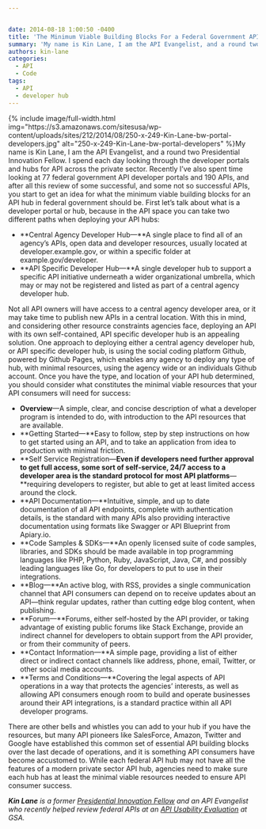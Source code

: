 ```yaml
---


date: 2014-08-18 1:00:50 -0400
title: 'The Minimum Viable Building Blocks For a Federal Government API Hub'
summary: 'My name is Kin Lane, I am the API Evangelist, and a round two Presidential Innovation Fellow. I spend each day looking through the developer portals and hubs for API across the private sector. Recently I&rsquo;ve also spent time looking at 77 federal government API developer portals and 190 APIs, and after'
authors: kin-lane
categories:
  - API
  - Code
tags:
  - API
  - developer hub
---
```


<span style="color: #222222;">
{% include image/full-width.html img="https://s3.amazonaws.com/sitesusa/wp-content/uploads/sites/212/2014/08/250-x-249-Kin-Lane-bw-portal-developers.jpg" alt="250-x-249-Kin-Lane-bw-portal-developers" %}My name is Kin Lane, I am the API Evangelist, and a round two Presidential Innovation Fellow. I spend each day looking through the developer portals and hubs for API across the private sector. Recently I’ve also spent time looking at 77 federal government API developer portals and 190 APIs, and after all this review of some successful, and some not so successful APIs, you start to get an idea for what the minimum viable building blocks for an API hub in federal government should be. </span> First let’s talk about what is a developer portal or hub, because in the API space you can take two different paths when deploying your API hubs:

  * **Central Agency Developer Hub—**A single place to find all of an agency&#8217;s APIs, open data and developer resources, usually located at developer.example.gov, or within a specific folder at example.gov/developer.
  * **API Specific Developer Hub—**A single developer hub to support a specific API initiative underneath a wider organizational umbrella, which may or may not be registered and listed as part of a central agency developer hub.

Not all API owners will have access to a central agency developer area, or it may take time to publish new APIs in a central location. With this in mind, and considering other resource constraints agencies face, deploying an API with its own self-contained, API specific developer hub is an appealing solution. One approach to deploying either a central agency developer hub, or API specific developer hub, is using the social coding platform Github, powered by Github Pages, which enables any agency to deploy any type of hub, with minimal resources, using the agency wide or an individuals Github account. Once you have the type, and location of your API hub determined, you should consider what constitutes the minimal viable resources that your API consumers will need for success:

  * **Overview**—A simple, clear, and concise description of what a developer program is intended to do, with introduction to the API resources that are available.
  * **Getting Started—**Easy to follow, step by step instructions on how to get started using an API, and to take an application from idea to production with minimal friction.
  * **Self Service Registration—**Even if developers need further approval to get full access, some sort of self-service, 24/7 access to a developer area is the standard protocol for most API platforms**—**requiring developers to register, but able to get at least limited access around the clock.
  * **API Documentation—**Intuitive, simple, and up to date documentation of all API endpoints, complete with authentication details, is the standard with many APIs also providing interactive documentation using formats like Swagger or API Blueprint from Apiary.io.
  * **Code Samples & SDKs—**An openly licensed suite of code samples, libraries, and SDKs should be made available in top programming languages like PHP, Python, Ruby, JavaScript, Java, C#, and possibly leading languages like Go, for developers to put to use in their integrations.
  * **Blog—**An active blog, with RSS, provides a single communication channel that API consumers can depend on to receive updates about an API—think regular updates, rather than cutting edge blog content, when publishing.
  * **Forum—**Forums, either self-hosted by the API provider, or taking advantage of existing public forums like Stack Exchange, provide an indirect channel for developers to obtain support from the API provider, or from their community of peers.
  * **Contact Information—**A simple page, providing a list of either direct or indirect contact channels like address, phone, email, Twitter, or other social media accounts.
  * **Terms and Conditions—**Covering the legal aspects of API operations in a way that protects the agencies&#8217; interests, as well as allowing API consumers enough room to build and operate businesses around their API integrations, is a standard practice within all API developer programs.

There are other bells and whistles you can add to your hub if you have the resources, but many API pioneers like SalesForce, Amazon, Twitter and Google have established this common set of essential API building blocks over the last decade of operations, and it is something API consumers have become accustomed to. While each federal API hub may not have all the features of a modern private sector API hub, agencies need to make sure each hub has at least the minimal viable resources needed to ensure API consumer success.

_**Kin Lane** is a former [Presidential Innovation Fellow](http://www.whitehouse.gov/innovationfellows) and an API Evangelist who recently helped review federal APIs at an [API Usability Evaluation](http://18f.github.io/API-Usability-Testing/) at GSA._